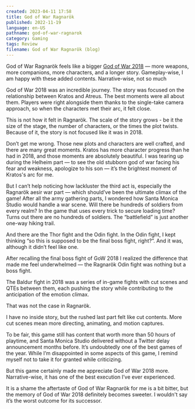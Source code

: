 ```yaml
---
created: 2023-04-11 17:58
title: God of War Ragnarök
published: 2022-11-19
language: en-US
pathname: god-of-war-ragnarok
category: Gaming
tags: Review
filename: God of War Ragnarök (blog)
---
```


God of War Ragnarök feels like a bigger [God of War 2018](https://asukachikaru.com/blog/god-of-war-2018) — more weapons, more companions, more characters, and a longer story. Gameplay-wise, I am happy with these added contents. Narrative-wise, not so much

God of War 2018 was an incredible journey. The story was focused on the relationship between Kratos and Atreus. The best moments were all about them. Players were right alongside them thanks to the single-take camera approach, so when the characters met their arc, it felt close.

This is not how it felt in Ragnarök. The scale of the story grows - be it the size of the stage, the number of characters, or the times the plot twists. Because of it, the story is not focused like it was in 2018.

Don’t get me wrong. Those new plots and characters are well crafted, and there are many great moments. Kratos has more character progress than he had in 2018, and those moments are absolutely beautiful. I was tearing up during the Helheim part — to see the old stubborn god of war facing his fear and weakness, apologize to his son — it’s the brightest moment of Kratos's arc for me.

But I can’t help noticing how lackluster the third act is, especially the Ragnarök aesir war part — which should’ve been the ultimate climax of the game! After all the army gathering parts, I wondered how Santa Monica Studio would handle a war scene. Will there be hundreds of soldiers from every realm? In the game that uses every trick to secure loading time? Turns out there are no hundreds of soldiers. The “battlefield” is just another one-way hiking trail.

And there are the Thor fight and the Odin fight. In the Odin fight, I kept thinking “so this is supposed to be the final boss fight, right?”. And it was, although it didn’t feel like one.

After recalling the final boss fight of GoW 2018 I realized the difference that made me feel underwhelmed — the Ragnarök Odin fight was nothing but a boss fight.

The Baldur fight in 2018 was a series of in-game fights with cut scenes and QTEs between them, each pushing the story while contributing to the anticipation of the emotion climax.

That was not the case in Ragnarök.

I have no inside story, but the rushed last part felt like cut contents. More cut scenes mean more directing, animating, and motion captures.

To be fair, this game still has content that worth more than 50 hours of playtime, and Santa Monica Studio delivered without a Twitter delay announcement months before. It’s undoubtedly one of the best games of the year. While I’m disappointed in some aspects of this game, I remind myself not to take it for granted while criticizing.

But this game certainly made me appreciate God of War 2018 more. Narrative-wise, it has one of the best execution I’ve ever experienced.

It is a shame the aftertaste of God of War Ragnarök for me is a bit bitter, but the memory of God of War 2018 definitely becomes sweeter. I wouldn't say it’s the worst outcome for its successor.
